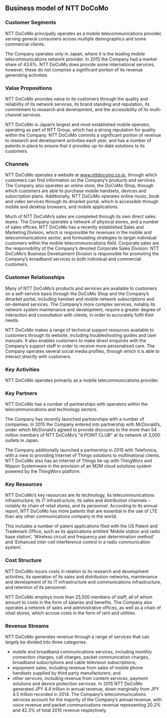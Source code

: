 Business model of NTT DoCoMo
----------------------------

 ### Customer Segments

 NTT DoCoMo principally operates as a mobile telecommunications provider, serving general consumers across multiple demographics and some commercial clients.

 The Company operates only in Japan, where it is the leading mobile telecommunications network provider. In 2015 the Company had a market share of 43.6%. NTT DoCoMo does provide some international services, however, these do not comprise a significant portion of its revenue generating activities.

 ### Value Propositions

 NTT DoCoMo provides value to its customers through the quality and reliability of its network services, its brand standing and reputation, its commitment to research and development, and the accessibility of its multi-channel services.

 NTT DoCoMo is Japan’s largest and most established mobile operator, operating as part of NTT Group, which has a strong reputation for quality within the Company. NTT DoCoMo commits a significant portion of revenue to research and development activities each year, and has a number of patents in place to ensure that it provides up-to-date solutions to its customers.

 ### Channels

 NTT DoCoMo operates a website at www.nttdocomo.co.jp, through which customers can find information on the Company’s products and services. The Company also operates an online store, the DoCoMo Shop, through which customers are able to purchase mobile handsets, devices and subscription plans. Additionally, NTT DoCoMo operates online music, book and video services through its dmarket portal, which is accessible through mobile and desktop browsers, and mobile applications.

 Much of NTT DoCoMo’s sales are completed through its own direct sales teams. The Company operates a network of physical stores, and a number of sales offices. NTT DoCoMo has a recently established Sales and Marketing Division, which is responsible for revenues in the mobile and telecommunications sector, and formulating strategies to target individual customers within the mobile telecommunications field. Corporate sales are the responsibility of the Company’s devoted Corporate Sales Division. NTT DoCoMo’s Business Development Division is responsible for promoting the Company’s broadband services to both individual and commercial customers.

 ### Customer Relationships

 Many of NTT DoCoMo’s products and services are available to customers on a self-service basis through the DoCoMo Shop and the Company’s dmarket portal, including handset and mobile network subscriptions and on-demand services. The Company’s more complex services, notably its network system maintenance and development, require a greater degree of interaction and consultation with clients, in order to accurately fulfil their needs.

 NTT DoCoMo makes a range of technical support resources available to customers through its website, including troubleshooting guides and user manuals. It also enables customers to make direct enquiries with the Company’s support staff in order to receive more personalised care. The Company operates several social media profiles, through which it is able to interact directly with customers.

 ### Key Activities

 NTT DoCoMo operates primarily as a mobile telecommunications provider.

 ### Key Partners

 NTT DoCoMo has a number of partnerships with operators within the telecommunications and technology sectors.

 The Company has recently launched partnerships with a number of companies. In 2015 the Company entered into partnership with McDonald’s, under which McDonald’s agreed to provide discounts to the more than 54 million members of NTT DoCoMo’s "d POINT CLUB" at its network of 3,000 outlets in Japan.

 The Company additionally launched a partnership in 2015 with Telefonica, with a view to providing Internet of Things solutions to multinational clients. NTT DoCoMo also has an Internet of Things tie-up with ThingWorx and Nippon Systemware in the provision of an M2M cloud solutions system powered by the ThingWorx platform.

 ### Key Resources

 NTT DoCoMo’s key resources are its technology, its telecommunications infrastructure, its IT infrastructure, its sales and distribution channels – notably its chain of retail stores, and its personnel. According to its annual report, NTT DoCoMo has more patents that are essential in the use of LTE than any other communications company in the world.

 This includes a number of patent applications filed with the US Patent and Trademark Office, such as its applications entitled ‘Mobile station and radio base station’, ‘Wireless circuit and frequency pair determination method’ and ‘Enhanced inter-cell interference control in a radio communication system’.

 ### Cost Structure

 NTT DoCoMo incurs costs in relation to its research and development activities, its operation of its sales and distribution networks, maintenance and development of its IT infrastructure and communications infrastructure, and retention of its personnel.

 NTT DoCoMo employs more than 25,500 members of staff, all of whom amount to costs in the form of salaries and benefits. The Company also operates a network of sales and administrative offices, as well as a chain of retail stores, which accrue costs in the form of rent and utilities.

 ### Revenue Streams

 NTT DoCoMo generates revenue through a range of services that can largely be divided into three categories:

  * mobile and broadband communications services, including monthly connection charges, call charges, packet communication charges, broadband subscriptions and cable television subscriptions;
 * equipment sales, including revenue from sales of mobile phone handsets supplied by third party manufacturers; and
 * other services, including revenue from content services, payment solutions and device protection services.
  In 2015 NTT DoCoMo generated JPY 4.4 trillion in annual revenue, down marginally from JPY 4.5 trillion recorded in 2014. The Company’s telecommunications services account for the majority of the Company’s annual revenue, with voice revenue and packet communications revenue representing 20.2% and 42.3% of total 2015 revenue respectively.